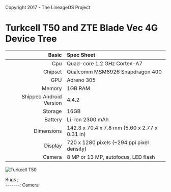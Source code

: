 Copyright 2017 - The LineageOS Project

Turkcell T50 and ZTE Blade Vec 4G Device Tree
=====================================

Basic   | Spec Sheet
-------:|:-------------------------
Cpu     | Quad-core 1.2 GHz Cortex-A7
Chipset | Qualcomm MSM8926 Snapdragon 400
GPU     | Adreno 305
Memory  | 1GB RAM
Shipped Android Version | 4.4.2
Storage | 16GB
Battery | Li-Ion 2300 mAh
Dimensions | 142.3 x 70.4 x 7.8 mm (5.60 x 2.77 x 0.31 in)
Display | 720 x 1280 pixels (~294 ppi pixel density)
Camera  | 8 MP or 13 MP, autofocus, LED flash


![Turkcell T50](http://webrazzi.com/wp-content/uploads/2014/05/turkcell-t50-turkcell-akilli-telefon-2.jpg "ZTE Blade Vec 4G")

Bugs ;   
-------:
Camera
